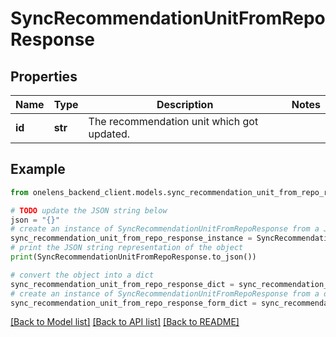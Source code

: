 # SyncRecommendationUnitFromRepoResponse


## Properties

Name | Type | Description | Notes
------------ | ------------- | ------------- | -------------
**id** | **str** | The recommendation unit which got updated. | 

## Example

```python
from onelens_backend_client.models.sync_recommendation_unit_from_repo_response import SyncRecommendationUnitFromRepoResponse

# TODO update the JSON string below
json = "{}"
# create an instance of SyncRecommendationUnitFromRepoResponse from a JSON string
sync_recommendation_unit_from_repo_response_instance = SyncRecommendationUnitFromRepoResponse.from_json(json)
# print the JSON string representation of the object
print(SyncRecommendationUnitFromRepoResponse.to_json())

# convert the object into a dict
sync_recommendation_unit_from_repo_response_dict = sync_recommendation_unit_from_repo_response_instance.to_dict()
# create an instance of SyncRecommendationUnitFromRepoResponse from a dict
sync_recommendation_unit_from_repo_response_form_dict = sync_recommendation_unit_from_repo_response.from_dict(sync_recommendation_unit_from_repo_response_dict)
```
[[Back to Model list]](../README.md#documentation-for-models) [[Back to API list]](../README.md#documentation-for-api-endpoints) [[Back to README]](../README.md)



